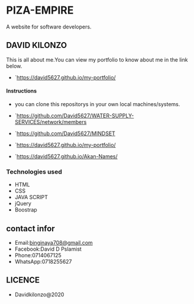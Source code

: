# PIZA-EMPIRE
A website for software developers.

## DAVID KILONZO
This is all about me.You can view my portfolio to know about me in the link below.
* `https://david5627.github.io/my-portfolio/

#### Instructions
* you can clone this repositorys in your own local machines/systems.
* `https://github.com/David5627/WATER-SUPPLY-SERVICES/network/members

* `https://github.com/David5627/MINDSET
* `https://david5627.github.io/my-portfolio/
* `https://david5627.github.io/Akan-Names/


### Technologies used
 * HTML
 * CSS
 * JAVA SCRIPT
 * jQuery
 * Boostrap

 ## contact infor
 * Email:binginaya708@gmail.com
 * Facebook:David D Pslamist
 * Phone:0714067125
 * WhatsApp:0718255627

 ## LICENCE
 
 * Davidkilonzo@2020